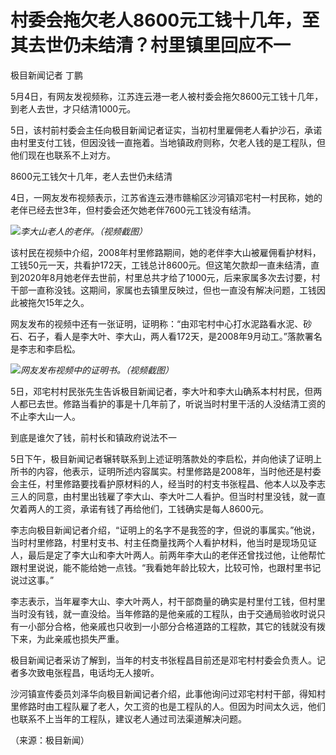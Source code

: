 # 村委会拖欠老人8600元工钱十几年，至其去世仍未结清？村里镇里回应不一

极目新闻记者 丁鹏

5月4日，有网友发视频称，江苏连云港一老人被村委会拖欠8600元工钱十几年，到老人去世，才只结清1000元。

5日，该村前村委会主任向极目新闻记者证实，当初村里雇佣老人看护沙石，承诺由村里支付工钱，但因没钱一直拖着。当地镇政府则称，欠老人钱的是工程队，但他们现在也联系不上对方。

8600元工钱欠十几年，老人去世仍未结清

4日，一网友发布视频表示，江苏省连云港市赣榆区沙河镇邓宅村一村民称，她的老伴已经去世3年，但村委会还欠她老伴7600元工钱没有结清。

![](https://inews.gtimg.com/om_bt/OczkrbCY5E3w3XxBm8_JRlDs7IJ9RlGQzvl2xcgcalD_UAA/1000)_李大山老人的老伴。（视频截图）_

该村民在视频中介绍，2008年村里修路期间，她的老伴李大山被雇佣看护材料，工钱50元一天，共看护172天，工钱总计8600元。但这笔欠款却一直未结清，直到2020年8月她老伴去世前，村里总共才给了1000元，后来家属多次去讨要，村干部一直称没钱。这期间，家属也去镇里反映过，但也一直没有解决问题，工钱因此被拖欠15年之久。

网友发布的视频中还有一张证明，证明称：“由邓宅村中心打水泥路看水泥、砂石、石子，看人是李大叶、李大山，两人看172天，是2008年9月动工。”落款署名是李志和李启松。

![](https://inews.gtimg.com/om_bt/OHswFAvw-nyv7Q3kSzbSgpRxCvcB2Q3-tjlusTEAufGNIAA/1000)_网友发布视频中的证明书。（视频截图）_

5日，邓宅村村民张先生告诉极目新闻记者，李大叶和李大山确系本村村民，但两人都已去世。修路当看护的事是十几年前了，听说当时村里干活的人没结清工资的不止李大山一人。

到底是谁欠了钱，前村长和镇政府说法不一

5日下午，极目新闻记者辗转联系到上述证明落款处的李启松，并向他读了证明上所书的内容，他表示，证明所述内容属实。村里修路是2008年，当时他还是村委会主任，村里修路要找看护原材料的人，经当时的村支书张程昌、他本人以及李志三人的同意，由村里出钱雇了李大山、李大叶二人看护。但当时村里没钱，就一直欠着两人的工资，承诺有钱了再给他们，工钱确实是每人8600元。

李志向极目新闻记者介绍，“证明上的名字不是我签的字，但说的事属实。”他说，当时村里修路，村里村支书、村主任商量找两个人看护材料，他当时是现场见证人，最后是定了李大山和李大叶两人。前两年李大山的老伴还曾找过他，让他帮忙跟村里说说，能不能给她一点钱。“我看她年龄比较大，比较可怜，也跟村里书记说过这事。”

李志表示，当年雇李大山、李大叶两人，村干部商量的确实是村里付工钱，但村里当时没有钱，就一直没给。当年修路的是他亲戚的工程队，由于交通局验收时说只有一小部分合格，他亲戚也只收到一小部分合格道路的工程款，其它的钱就没有拨下来，为此亲戚也损失严重。

极目新闻记者采访了解到，当年的村支书张程昌目前还是邓宅村村委会负责人。记者多次致电张程昌，电话均无人接听。

沙河镇宣传委员刘泽华向极目新闻记者介绍，此事他询问过邓宅村村干部，得知村里修路时由工程队雇了老人，欠工资的也是工程队的人。但因为时间太久远，他们也联系不上当年的工程队，建议老人通过司法渠道解决问题。

（来源：极目新闻）

